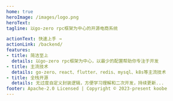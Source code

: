 ```yaml
---
home: true
heroImage: /images/logo.png
heroText: 
tagline: 以go-zero rpc框架为中心的开源电商系统

actionText: 快速上手 →
actionLink: /backend/
features:
- title: 简洁至上
  details: 以go-zero rpc框架为中心，以最少的配置帮助你专注于开发
- title: 主流技术
  details: go-zero、react、flutter、redis、mysql、k8s等主流技术
- title: 全栈开源
  details: 无过度自定义封装逻辑，方便学习理解和二次开发，持续更新...
footer: Apache-2.0 Licensed | Copyright © 2023-present koobe
---
```


